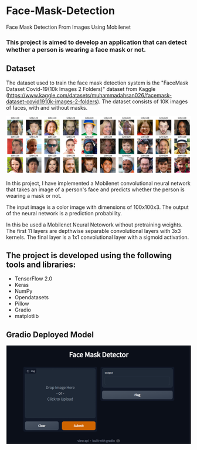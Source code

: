 # Face-Mask-Detection
 Face Mask Detection From Images Using Mobilenet
 
### This project is aimed to develop an application that can detect whether a person is wearing a face mask or not. 
 
## Dataset

The dataset used to train the face mask detection system is the "FaceMask Dataset Covid-19(10k Images 2 Folders)" dataset from Kaggle (https://www.kaggle.com/datasets/muhammadahsan026/facemask-dataset-covid1910k-images-2-folders). The dataset consists of 10K images of faces, with and without masks.

<img src="img/Img-grid.png">

In this project, I have implemented a Mobilenet convolutional neural network that takes an image of a person's face and predicts whether the person is wearing a mask or not. 

The input image is a color image with dimensions of 100x100x3. The output of the neural network is a  prediction probability.

In this be used a Mobilenet Neural Netowork without pretraining weights. The first 11 layers are depthwise separable convolutional layers with 3x3 kernels. The final layer is a 1x1 convolutional layer with a sigmoid activation. 

## The project is developed using the following tools and libraries:
- TensorFlow 2.0
- Keras
- NumPy
- Opendatasets
- Pillow
- Gradio
- matplotlib

## Gradio Deployed Model

<img src = "img/Gradio-dash.png">
